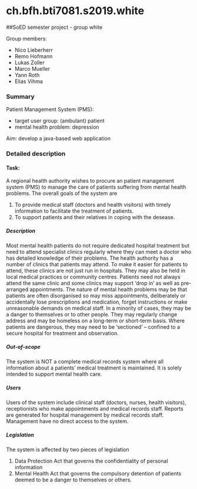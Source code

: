 # ch.bfh.bti7081.s2019.white
##SoED semester project - group white

Group members:
- Nico Lieberherr
- Remo Hofmann
- Lukas Zoller
- Marco Mueller
- Yann Roth
- Elias Vihma

### Summary
Patient Management System (PMS): 
- target user group: (ambulant) patient
- mental health problem: depression

Aim: develop a java-based web application

### Detailed description
#### Task:
A regional health authority wishes to procure an patient management system (PMS) to manage the care of patients suffering from mental health problems. The overall goals of the system are
1. To provide medical staff (doctors and health visitors) with timely information to facilitate the treatment of patients.
2. To support patients and their relatives in coping with the desease.

##### Description
Most mental health patients do not require dedicated hospital treatment but need to attend specialist clinics regularly where they can meet a doctor who has detailed knowledge of their problems. The health authority has a number of clinics that patients may attend. To make it easier for patients to attend, these clinics are not just run in hospitals. They may also be held in local medical practices or community centres. Patients need not always attend the same clinic and some clinics may support ‘drop in’ as well as pre-arranged appointments.
The nature of mental health problems may be that patients are often disorganised so may miss appointments, deliberately or accidentally lose prescriptions and medication, forget instructions or make unreasonable demands on medical staff. In a minority of cases, they may be a danger to themselves or to other people. They may regularly change address and may be homeless on a long-term or short-term basis. Where patients are dangerous, they may need to be ‘sectioned’ – confined to a secure hospital for treatment and observation.

##### Out-of-scope
The system is NOT a complete medical records system where all information about a patients’ medical treatment is maintained. It is solely intended to support mental health care.

##### Users
Users of the system include clinical staff (doctors, nurses, health visitors), receptionists who make appointments and medical records staff. Reports are generated for hospital management by medical records staff. Management have no direct access to the system.

##### Legislation
The system is affected by two pieces of legislation
1. Data Protection Act that governs the confidentiality of personal information
2. Mental Health Act that governs the compulsory detention of patients deemed to be a danger to themselves or others.